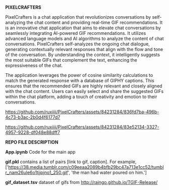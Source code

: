 **PIXELCRAFTERS**

PixelCrafters is a chat application that revolutionizes conversations by self-analyzing the chat content and providing real-time GIF recommendations. It is an innovative chat application that aims to elevate chat conversations by seamlessly integrating AI-powered GIF recommendations. It utilizes advanced language models and AI algorithms to analyze the content of chat conversations. PixelCrafters self-analyzes the ongoing chat dialogue, generating contextually relevant responses that align with the flow and tone of the conversation. By understanding the context, it intelligently suggests the most suitable GIFs that complement the text, enhancing the expressiveness of the chat.

The application leverages the power of cosine similarity calculations to match the generated response with a database of GIPHY captions. This ensures that the recommended GIFs are highly relevant and closely aligned with the chat content. Users can easily select and share the suggested GIFs within the chat platform, adding a touch of creativity and emotion to their conversations.


https://github.com/ruxiiii/PixelCrafters/assets/84231284/836fd7ba-496b-4c73-b3ac-2b0d4f6177d7

https://github.com/ruxiiii/PixelCrafters/assets/84231284/83e52134-3327-4957-9228-df048e88dff7


**REPO FILE DESCRIPTION** 

**App.ipynb** 
Code for the main app 

**gif.pkl** 
contains a list of pairs [link to gif, caption]. For example, ['https://38.media.tumblr.com/c09eeaa2089b4bfb29bc47a713e1cc52/tumblr_nam26ule6o1tjjpjno1_250.gif', 'the man had water poured on him.']

**gif_dataset.tsv**
dataset of gifs from http://raingo.github.io/TGIF-Release/


